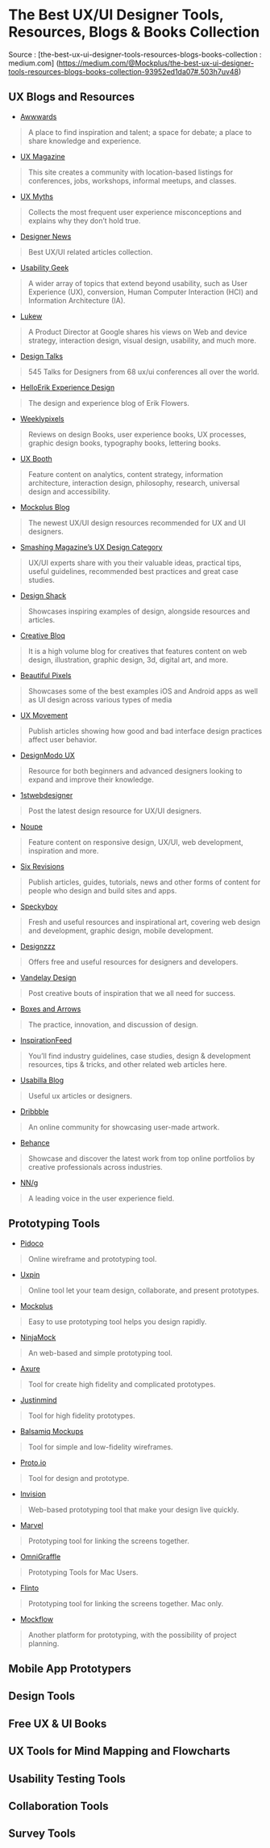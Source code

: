 # The Best UX/UI Designer Tools, Resources, Blogs & Books Collection

Source : [the-best-ux-ui-designer-tools-resources-blogs-books-collection : medium.com] (https://medium.com/@Mockplus/the-best-ux-ui-designer-tools-resources-blogs-books-collection-93952ed1da07#.503h7uv48)

## UX Blogs and Resources

-  [Awwwards](http://www.awwwards.com/)
> A place to find inspiration and talent; a space for debate; a place to share knowledge and experience.

- [UX Magazine](http://uxmag.com/)
> This site creates a community with location-based listings for conferences, jobs, workshops, informal meetups, and classes.

- [UX Myths](http://uxmyths.com/)
> Collects the most frequent user experience misconceptions and explains why they don’t hold true.

- [Designer News](https://www.designernews.co/)
> Best UX/UI related articles collection.

- [Usability Geek](http://usabilitygeek.com/)
> A wider array of topics that extend beyond usability, such as User Experience (UX), conversion, Human Computer Interaction (HCI) and Information Architecture (IA).

- [Lukew](http://www.lukew.com/ff/)
> A Product Director at Google shares his views on Web and device strategy, interaction design, visual design, usability, and much more.

- [Design Talks](http://www.uideo.net/)
> 545 Talks for Designers from 68 ux/ui conferences all over the world.

- [HelloErik Experience Design](http://www.helloerik.com/blog)
> The design and experience blog of Erik Flowers.

- [Weeklypixels](http://www.weeklypixels.com/)
> Reviews on design Books, user experience books, UX processes, graphic design books, typography books, lettering books.

- [UX Booth](http://www.uxbooth.com/)
> Feature content on analytics, content strategy, information architecture, interaction design, philosophy, research, universal design and accessibility.

- [Mockplus Blog](http://www.mockplus.com/blog)
> The newest UX/UI design resources recommended for UX and UI designers.

- [Smashing Magazine’s UX Design Category](https://www.smashingmagazine.com/category/uxdesign/)
> UX/UI experts share with you their valuable ideas, practical tips, useful guidelines, recommended best practices and great case studies.

- [Design Shack](https://designshack.net/)
> Showcases inspiring examples of design, alongside resources and articles.

- [Creative Bloq](http://www.creativebloq.com/)
> It is a high volume blog for creatives that features content on web design, illustration, graphic design, 3d, digital art, and more.

- [Beautiful Pixels](http://beautifulpixels.com/)
> Showcases some of the best examples iOS and Android apps as well as UI design across various types of media

- [UX Movement](http://uxmovement.com/)
> Publish articles showing how good and bad interface design practices affect user behavior.

- [DesignModo UX](http://designmodo.com/design/ux-design/)
> Resource for both beginners and advanced designers looking to expand and improve their knowledge.

- [1stwebdesigner](http://1stwebdesigner.com/blog/)
> Post the latest design resource for UX/UI designers.

- [Noupe](http://www.noupe.com/)
> Feature content on responsive design, UX/UI, web development, inspiration and more.

- [Six Revisions](http://sixrevisions.com/)
> Publish articles, guides, tutorials, news and other forms of content for people who design and build sites and apps.

- [Speckyboy](https://speckyboy.com/)
> Fresh and useful resources and inspirational art, covering web design and development, graphic design, mobile development.

- [Designzzz](http://www.designzzz.com/)
> Offers free and useful resources for designers and developers.

- [Vandelay Design](http://www.vandelaydesign.com/)
> Post creative bouts of inspiration that we all need for success.

- [Boxes and Arrows](http://boxesandarrows.com/)
> The practice, innovation, and discussion of design.

- [InspirationFeed](http://inspirationfeed.com/)
> You’ll find industry guidelines, case studies, design & development resources, tips & tricks, and other related web articles here.

- [Usabilla Blog](http://www.blog.usabilla.com/)
> Useful ux articles or designers.

- [Dribbble](https://dribbble.com/)
> An online community for showcasing user-made artwork.

- [Behance](https://www.behance.net/)
> Showcase and discover the latest work from top online portfolios by creative professionals across industries.

- [NN/g](https://www.nngroup.com/)
> A leading voice in the user experience field.

## Prototyping Tools

- [Pidoco](https://pidoco.com/en)
> Online wireframe and prototyping tool.

- [Uxpin](https://www.uxpin.com/)
> Online tool let your team design, collaborate, and present prototypes.

- [Mockplus](http://www.mockplus.com/?utm_source=promote&utm_medium=click&utm_campaign=becky)
> Easy to use prototyping tool helps you design rapidly.

- [NinjaMock](http://ninjamock.com/)
> An web-based and simple prototyping tool.

- [Axure](http://www.axure.com/)
> Tool for create high fidelity and complicated prototypes.

- [Justinmind](http://www.justinmind.com/)
> Tool for high fidelity prototypes.

- [Balsamiq Mockups](https://balsamiq.com/)
> Tool for simple and low-fidelity wireframes.

- [Proto.io](https://proto.io/)
> Tool for design and prototype.

- [Invision](https://www.invisionapp.com/)
> Web-based prototyping tool that make your design live quickly.

- [Marvel](https://marvelapp.com/)
> Prototyping tool for linking the screens together.

- [OmniGraffle](https://www.omnigroup.com/omnigraffle)
> Prototyping Tools for Mac Users.

- [Flinto](https://www.flinto.com/)
> Prototyping tool for linking the screens together. Mac only.

- [Mockflow](https://www.mockflow.com/)
> Another platform for prototyping, with the possibility of project planning.

## Mobile App Prototypers

## Design Tools

## Free UX & UI Books

## UX Tools for Mind Mapping and Flowcharts

## Usability Testing Tools

## Collaboration Tools

## Survey Tools


